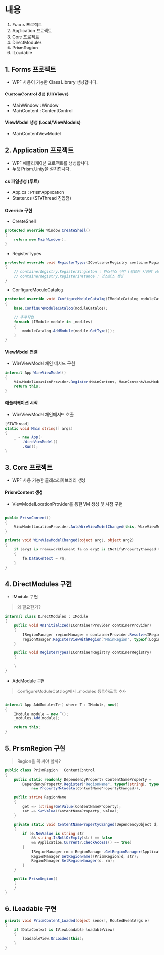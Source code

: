# 내용

1. Forms 프로젝트
2. Application 프로젝트
3. Core 프로젝트
4. DirectModules
5. PrismRegion 
6. ILoadable 

## 1. Forms 프로젝트

- WPF 사용이 가능한 Class Library 생성합니다.

#### CustomControl 생성 (UI/Views)
- MainWindow : Window
- MainContent : ContentControl

#### ViewModel 생성 (Local/ViewModels)
- MainContentViewModel

## 2. Application 프로젝트

- WPF 애플리케이션 프로젝트를 생성합니다.
- 누겟 Prism.Unity을 설치합니다.

#### cs 파일생성 (루트)
- App.cs : PrismApplication
- Starter.cs (STAThread 진입점)

#### Override 구현
- CreateShell

```csharp
protected override Window CreateShell()
{
    return new MainWindow();
}
```

- RegisterTypes

```csharp
protected override void RegisterTypes(IContainerRegistry containerRegistry)
{
    // containerRegistry.RegisterSingleton : 인스턴스 선언 (필요한 시점에 생성됨)
    // containerRegistry.RegisterInstance : 인스턴스 생성
}
```

- ConfigureModuleCatalog

```csharp
protected override void ConfigureModuleCatalog(IModuleCatalog moduleCatalog)
{
    base.ConfigureModuleCatalog(moduleCatalog);
    
    // 추후작업
    foreach (IModule module in _modules)
    {
        moduleCatalog.AddModule(module.GetType());
    }
}
```

#### ViewModel 연결

- WireViewModel 체인 메서드 구현

```csharp
internal App WireViewModel()
{
    ViewModelLocationProvider.Register<MainContent, MainContentViewModel>();
    return this;
}
```

#### 애플리케이션 시작
- WireViewModel 체인메서드 호출
```csharp
[STAThread]
static void Main(string[] args)
{
    _ = new App()
        .WireViewModel()
        .Run();
}
```

## 3. Core 프로젝트

- WPF 사용 가능한 클래스라이브러리 생성

#### PrismContent 생성
- ViewModelLocationProvider를 통한 VM 생성 및 시점 구현


```csharp

public PrismContent()
{
    ViewModelLocationProvider.AutoWireViewModelChanged(this, WireViewModelChanged);
}

private void WireViewModelChanged(object arg1, object arg2)
{
    if (arg1 is FrameworkElement fe && arg2 is INotifyPropertyChanged vm)
    {
        fe.DataContext = vm;
    }
}
```

## 4. DirectModules 구현

- IModule 구현

> 왜 필요한가?

```csharp
internal class DirectModules : IModule
{
    public void OnInitialized(IContainerProvider containerProvider)
    {
        IRegionManager regionManager = containerProvider.Resolve<IRegionManager>();
        regionManager.RegisterViewWithRegion("MainRegion", typeof(LoginContent));
    }

    public void RegisterTypes(IContainerRegistry containerRegistry)
    {
            
    }
}
```

- AddModule 구현

> ConfigureModuleCatalog에서 _modules 등록하도록 추가

```csharp

internal App AddModule<T>() where T : IModule, new()
{
    IModule module = new T();
    _modules.Add(module);

    return this;
}
```

## 5. PrismRegion 구현

> Region을 꼭 써야 할까?
 
```csharp
public class PrismRegion : ContentControl
{
    public static readonly DependencyProperty ContentNameProperty = 
        DependencyProperty.Register("RegionName", typeof(string), typeof(PrismRegion), 
            new PropertyMetadata(ContentNamePropertyChanged));

    public string RegionName
    {
        get => (string)GetValue(ContentNameProperty);
        set => SetValue(ContentNameProperty, value);
    }

    private static void ContentNamePropertyChanged(DependencyObject d, DependencyPropertyChangedEventArgs e)
    {
        if (e.NewValue is string str
            && string.IsNullOrEmpty(str) == false
            && Application.Current?.CheckAccess() == true)
        {
            IRegionManager rm = RegionManager.GetRegionManager(Application.Current.MainWindow);
            RegionManager.SetRegionName((PrismRegion)d, str);
            RegionManager.SetRegionManager(d, rm);
        }
    }

    public PrismRegion()
    {
    }
}
```

## 6. ILoadable 구현

```csharp
private void PrismContent_Loaded(object sender, RoutedEventArgs e)
{
    if (DataContext is IViewLoadable loadableView)
    { 
        loadableView.OnLoaded(this);
    }
}
```

